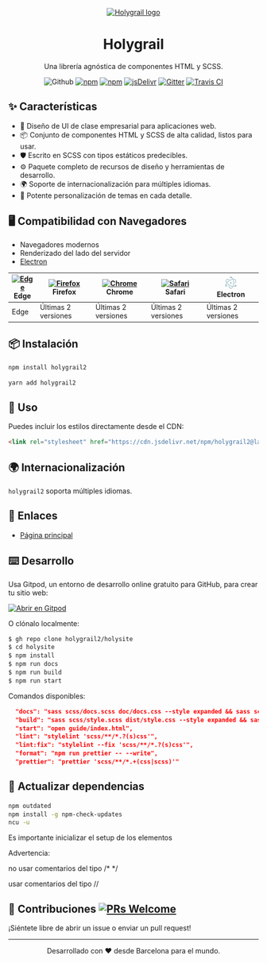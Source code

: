 <p align="center">
  <a href="https://holyguide.es">
    <img width="200" src="https://res.cloudinary.com/manuel-ruiz/image/upload/v1576145416/holygrail/logoholy.svg" alt="Holygrail logo">
  </a>
</p>

<h1 align="center">Holygrail</h1>

<div align="center">

Una librería     agnóstica de componentes HTML y SCSS.

![Github](https://img.shields.io/github/v/release/holygrail2/holygrail?logo=HolygrailCSS)
[![npm](https://img.shields.io/npm/v/holygrail2.svg)](https://www.npmjs.com/package/holygrail2)
[![npm](https://img.shields.io/npm/dm/holygrail2.svg)](https://www.npmjs.com/package/holygrail2)
[![jsDelivr](https://data.jsdelivr.com/v1/package/npm/holygrail2/badge)](https://www.jsdelivr.com/package/npm/holygrail2)
[![Gitter](https://badges.gitter.im/holygrail2/holygrail.svg)](https://gitter.im/holygrail2/holygrail)
[![Travis CI](https://travis-ci.org/holygrail2/holygrail.svg?branch=master)](https://travis-ci.org/holygrail2/holygrail)

</div>

## ✨ Características

- 🌈 Diseño de UI de clase empresarial para aplicaciones web.
- 📦 Conjunto de componentes HTML y SCSS de alta calidad, listos para usar.
- 🛡 Escrito en SCSS con tipos estáticos predecibles.
- ⚙️ Paquete completo de recursos de diseño y herramientas de desarrollo.
- 🌍 Soporte de internacionalización para múltiples idiomas.
- 🎨 Potente personalización de temas en cada detalle.

## 🖥 Compatibilidad con Navegadores

- Navegadores modernos
- Renderizado del lado del servidor
- [Electron](https://www.electronjs.org/)

| [<img src="https://raw.githubusercontent.com/alrra/browser-logos/master/src/edge/edge_48x48.png" alt="Edge" width="24px" height="24px" />](http://godban.github.io/browsers-support-badges/)<br>Edge | [<img src="https://raw.githubusercontent.com/alrra/browser-logos/master/src/firefox/firefox_48x48.png" alt="Firefox" width="24px" height="24px" />](http://godban.github.io/browsers-support-badges/)<br>Firefox | [<img src="https://raw.githubusercontent.com/alrra/browser-logos/master/src/chrome/chrome_48x48.png" alt="Chrome" width="24px" height="24px" />](http://godban.github.io/browsers-support-badges/)<br>Chrome | [<img src="https://raw.githubusercontent.com/alrra/browser-logos/master/src/safari/safari_48x48.png" alt="Safari" width="24px" height="24px" />](http://godban.github.io/browsers-support-badges/)<br>Safari | [<img src="https://raw.githubusercontent.com/alrra/browser-logos/master/src/electron/electron_48x48.png" alt="Electron" width="24px" height="24px" />](http://godban.github.io/browsers-support-badges/)<br>Electron |
| --- | --- | --- | --- | --- |
| Edge | Últimas 2 versiones | Últimas 2 versiones | Últimas 2 versiones | Últimas 2 versiones |

## 📦 Instalación

```bash
npm install holygrail2
```

```bash
yarn add holygrail2
```

## 🔨 Uso

Puedes incluir los estilos directamente desde el CDN:

```html
<link rel="stylesheet" href="https://cdn.jsdelivr.net/npm/holygrail2@latest/dist/style.css">
```

## 🌍 Internacionalización

`holygrail2` soporta múltiples idiomas.

## 🔗 Enlaces

- [Página principal](https://holyguide.es/)

## ⌨️ Desarrollo

Usa Gitpod, un entorno de desarrollo online gratuito para GitHub, para crear tu sitio web:

[![Abrir en Gitpod](https://gitpod.io/button/open-in-gitpod.svg)](https://github.com/holygrail2/holysite)

O clónalo localmente:

```bash
$ gh repo clone holygrail2/holysite
$ cd holysite
$ npm install
$ npm run docs
$ npm run build
$ npm run start
```

Comandos disponibles:

```json
  "docs": "sass scss/docs.scss doc/docs.css --style expanded && sass scss/docs.scss doc/docs.min.css --style compressed",
  "build": "sass scss/style.scss dist/style.css --style expanded && sass scss/style.scss dist/style.min.css --style compressed",
  "start": "open guide/index.html",
  "lint": "stylelint 'scss/**/*.?(s)css'",
  "lint:fix": "stylelint --fix 'scss/**/*.?(s)css'",
  "format": "npm run prettier -- --write",
  "prettier": "prettier 'scss/**/*.+(css|scss)'"
```

## 🔄 Actualizar dependencias

```bash
npm outdated
npm install -g npm-check-updates
ncu -u
```


Es importante inicializar el setup de los elementos

Advertencia:

no usar comentarios del tipo /* */

usar comentarios del tipo //

## 🤝 Contribuciones [![PRs Welcome](https://img.shields.io/badge/PRs-welcome-brightgreen.svg?style=flat-square)](http://makeapullrequest.com)

¡Siéntete libre de abrir un issue o enviar un pull request!

<hr>

<p align="center">
Desarrollado con ❤️ desde Barcelona para el mundo.
</p>


